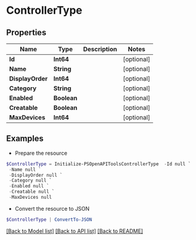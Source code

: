 # ControllerType
## Properties

Name | Type | Description | Notes
------------ | ------------- | ------------- | -------------
**Id** | **Int64** |  | [optional] 
**Name** | **String** |  | [optional] 
**DisplayOrder** | **Int64** |  | [optional] 
**Category** | **String** |  | [optional] 
**Enabled** | **Boolean** |  | [optional] 
**Creatable** | **Boolean** |  | [optional] 
**MaxDevices** | **Int64** |  | [optional] 

## Examples

- Prepare the resource
```powershell
$ControllerType = Initialize-PSOpenAPIToolsControllerType  -Id null `
 -Name null `
 -DisplayOrder null `
 -Category null `
 -Enabled null `
 -Creatable null `
 -MaxDevices null
```

- Convert the resource to JSON
```powershell
$ControllerType | ConvertTo-JSON
```

[[Back to Model list]](../README.md#documentation-for-models) [[Back to API list]](../README.md#documentation-for-api-endpoints) [[Back to README]](../README.md)

